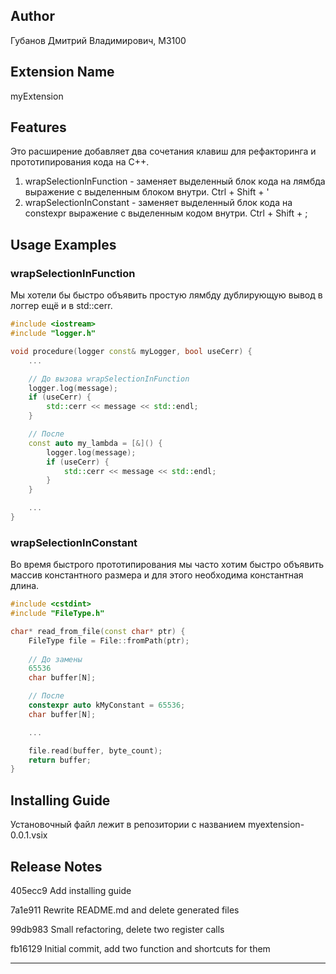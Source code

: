 ## Author

Губанов Дмитрий Владимирович, М3100

## Extension Name

myExtension

## Features

Это расширение добавляет два сочетания клавиш для рефакторинга и прототипирования кода на С++.

1. wrapSelectionInFunction - заменяет выделенный блок кода на лямбда выражение с выделенным блоком внутри. Ctrl + Shift + '
2. wrapSelectionInConstant - заменяет выделенный блок кода на constexpr выражение с выделенным кодом внутри. Ctrl + Shift + ;

## Usage Examples
### wrapSelectionInFunction
Мы хотели бы быстро объявить простую лямбду дублирующую вывод в логгер ещё и в std::cerr. 
```C++
#include <iostream>
#include "logger.h"

void procedure(logger const& myLogger, bool useCerr) {
    ...

    // До вызова wrapSelectionInFunction
    logger.log(message);
    if (useCerr) {
        std::cerr << message << std::endl;
    }

    // После 
    const auto my_lambda = [&]() {
        logger.log(message);
        if (useCerr) {
            std::cerr << message << std::endl;
        }
    }

    ...
}
```
### wrapSelectionInConstant
Во время быстрого прототипирования мы часто хотим быстро объявить массив константного размера и для этого необходима константная длина.
``` C++ 
#include <cstdint>
#include "FileType.h"

char* read_from_file(const char* ptr) {
    FileType file = File::fromPath(ptr);
    
    // До замены
    65536
    char buffer[N];

    // После 
    constexpr auto kMyConstant = 65536;
    char buffer[N];

    ... 

    file.read(buffer, byte_count);
    return buffer;
}

```
## Installing Guide

Установочный файл лежит в репозитории с названием myextension-0.0.1.vsix

## Release Notes

405ecc9 Add installing guide

7a1e911 Rewrite README.md and delete generated files

99db983 Small refactoring, delete two register calls

fb16129 Initial commit, add two function and shortcuts for them

---
